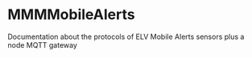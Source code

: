 # MMMMobileAlerts
Documentation about the protocols of ELV Mobile Alerts sensors plus a node MQTT gateway
